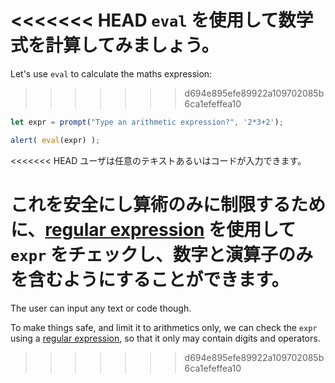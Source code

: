 <<<<<<< HEAD
`eval` を使用して数学式を計算してみましょう。
=======
Let's use `eval` to calculate the maths expression:
>>>>>>> d694e895efe89922a109702085b6ca1efeffea10

```js demo run
let expr = prompt("Type an arithmetic expression?", '2*3+2');

alert( eval(expr) );
```

<<<<<<< HEAD
ユーザは任意のテキストあるいはコードが入力できます。

これを安全にし算術のみに制限するために、[regular expression](info:regular-expressions) を使用して `expr` をチェックし、数字と演算子のみを含むようにすることができます。
=======
The user can input any text or code though.

To make things safe, and limit it to arithmetics only, we can check the `expr` using a [regular expression](info:regular-expressions), so that it only may contain digits and operators.
>>>>>>> d694e895efe89922a109702085b6ca1efeffea10
